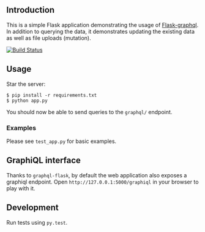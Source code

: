 ## Introduction

This is a simple Flask application demonstrating the usage of
[Flask-graphql](https://pypi.python.org/pypi/Flask-graphql). In
addition to querying the data, it demonstrates updating the existing
data as well as file uploads (mutation).


[![Build Status](https://travis-ci.org/amitsaha/flask-graphql-demo.svg?branch=master)](https://travis-ci.org/amitsaha/flask-graphql-demo)


## Usage

Star the server:

```
$ pip install -r requirements.txt
$ python app.py
```

You should now be able to send queries to the `graphql/` endpoint.

### Examples

Please see `test_app.py` for basic examples.

## GraphiQL interface

Thanks to `graphql-flask`, by default the web application also exposes
a graphiql endpoint. Open `http://127.0.0.1:5000/graphiql` in your
browser to play with it.

## Development

Run tests using ``py.test``.
